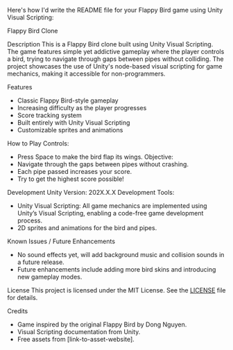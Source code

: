 Here's how I'd write the README file for your Flappy Bird game using Unity Visual Scripting:

Flappy Bird Clone

Description
This is a Flappy Bird clone built using Unity Visual Scripting. The game features simple yet addictive gameplay where the player controls a bird, trying to navigate through gaps between pipes without colliding. The project showcases the use of Unity's node-based visual scripting for game mechanics, making it accessible for non-programmers.

Features
- Classic Flappy Bird-style gameplay
- Increasing difficulty as the player progresses
- Score tracking system
- Built entirely with Unity Visual Scripting
- Customizable sprites and animations

How to Play
Controls: 
  - Press Space to make the bird flap its wings.
Objective: 
  - Navigate through the gaps between pipes without crashing. 
  - Each pipe passed increases your score.
  - Try to get the highest score possible!

Development
Unity Version: 202X.X.X
Development Tools:
  - Unity Visual Scripting: All game mechanics are implemented using Unity’s Visual Scripting, enabling a code-free game development process.
  - 2D sprites and animations for the bird and pipes.


Known Issues / Future Enhancements
- No sound effects yet, will add background music and collision sounds in a future release.
- Future enhancements include adding more bird skins and introducing new gameplay modes.

License
This project is licensed under the MIT License. See the [LICENSE](LICENSE) file for details.

Credits
- Game inspired by the original Flappy Bird by Dong Nguyen.
- Visual Scripting documentation from Unity.
- Free assets from [link-to-asset-website].
